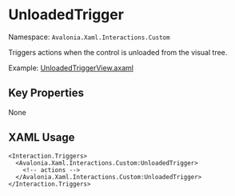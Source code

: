 # UnloadedTrigger

Namespace: `Avalonia.Xaml.Interactions.Custom`

Triggers actions when the control is unloaded from the visual tree.

Example: [UnloadedTriggerView.axaml](samples/BehaviorsTestApplication/Views/Pages/UnloadedTriggerView.axaml)

## Key Properties
None

## XAML Usage
```xaml
<Interaction.Triggers>
  <Avalonia.Xaml.Interactions.Custom:UnloadedTrigger>
    <!-- actions -->
  </Avalonia.Xaml.Interactions.Custom:UnloadedTrigger>
</Interaction.Triggers>
```

